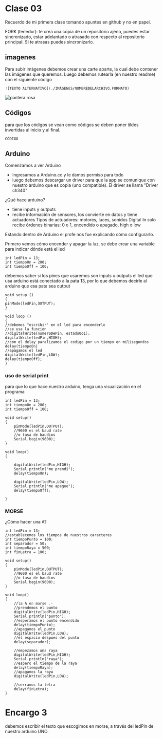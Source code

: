 # Clase 03

Recuerdo de mi primera clase tomando apuntes en github y no en papel.

FORK (tenedor): te crea una copia de un repositorio ajeno, puedes estar sincronizado, estar adelantado o atrasado con respecto al repositorio principal. Si te atrasas puedes sincronizarlo.

## imagenes
Para subir imágenes debemos crear una carte aparte, la cual debe contener las imágenes que queremos. Luego debemos rutearla (en nuestro readme) con el siguiente código

```
![TEXTO ALTERNATIVO](./IMÁGENES/NOMBREDELARCHIVO.FORMATO)
```

![pantera rosa](./imágenes/Panterarosa.png)

## Códigos
para que los códigos se vean como códigos se deben poner tildes invertidas al inicio y al final.
```
CÓDIGO
```

## Arduino
Comenzamos a ver Arduino
- Ingresamos a Arduino.cc y le damos permiso para todo
- luego debemos descargar un driver para que la app se comunique con nuestro arduino que es copia (uno compatible). El driver se llama "Driver ch340"

¿Qué hace arduino?
- tiene inputs y outputs
- recibe información de sensores, los convierte en datos y tiene actuadores
    Tipos de actuadores: motores, luces, sonidos
  Digital In solo recibe órdenes binarias: 0 o 1, encendido o apagado, high o low

Estando dentro de Arduino el profe nos fue explicando cómo configurarlo.

Primero vemos cómo encender y apagar la luz.
se debe crear una variable para indicar dónde está el led

```
int ledPin = 13;
int tiempoOn = 200;
int tiempoOff = 100;
```
debemos saber si los pines que usaremos son inputs u outputs
el led que usa arduino está conectado a la pata 13, por lo que debemos decirle al arduino que esa pata sea output

```
void setup ()
{
pinMode(ledPin,OUTPUT);
}

void loop ()
{
//debemos "escribir" en el led para encenderlo
//se usa la funcion
//digitalWrite(numeroDePin, estado0o1);
digitalWrite(ledPin,HIGH);
//con el delay paralizamos el codigo por un tiempo en milisegundos
delay(tiempoOn)
//apagamos el led
digitalWrite(ledPin,LOW);
delay(tiempoOff);
}
```

### uso de serial print
para que lo que hace nuestro arduino, tenga una visualización en el programa

```
int ledPin = 13;
int tiempoOn = 200;
int tiempoOff = 100;

void setup()
{
    pinMode(ledPin,OUTPUT);
    //9600 es el baud rate
    //o tasa de baudios
    Serial.begin(9600);
}

void loop()
{
    
    digitalWrite(ledPin,HIGH);
    Serial.println("me prendi");
    delay(tiempoOn);
    
    digitalWrite(ledPin,LOW);
    Serial.println("me apague");
    delay(tiempoOff);
   
}
```

### MORSE
¿Cómo hacer una A?

```
int ledPin = 13;
//establecemos los tiempos de nuestros caracteres
int tiempoPunto = 100;
int separador = 50;
int tiempoRaya = 500;
int finLetra = 100;

void setup()
{
    pinMode(ledPin,OUTPUT);
    //9600 es el baud rate
    //o tasa de baudios
    Serial.begin(9600);
}

void loop()
{
    //la A en morse .-
    //prendemos el punto
    digitalWrite(ledPin,HIGH);
    Serial.println("punto");
    //esperamos el punto encendido
    delay(tiempoPunto);
    //apagamos el punto
    digitalWrite(ledPin,LOW);
    //el espacio despues del punto
    delay(separador);
    
    //empezamos una raya
    digitalWrite(ledPin,HIGH);
    Serial.println("raya");
    //espero el tiempo de la raya
    delay(tiempoRaya);
    //apagamos la raya
    digitalWrite(ledPin,LOW);
    
    //cerramos la letra
    delay(finLetra);
}
```

# Encargo 3
debemos escribir el texto que escogimos en morse, a través del ledPin de nuestro arduino UNO.
